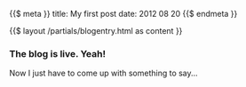 {{$ meta }}
title: My first post
date: 2012 08 20
{{$ endmeta }}

{{$ layout /partials/blogentry.html as content }}

### The blog is live. Yeah!

Now I just have to come up with something to say...
